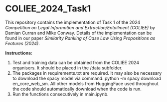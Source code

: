 # COLIEE_2024_Task1

This repository contains the implementation of Task 1 of the 2024 *Competition on Legal Information and Extraction/Entailment (COLIEE)* by Damian Curran and Mike Conway.  Details of the implementation can be found in our paper *Similarity Ranking of Case Law Using Propositions as Features (2024)*.

**Instructions:**
1. Test and training data can be obtained from the COLIEE 2024 organisers. It should be placed in the /data subfolder.
2. The packages in requirements.txt are required. It may also be necessary to download the spacy model via command: python -m spacy download en_core_web_sm. All other models from HuggingFace used throughout the code should automatically download when the code is run.
3. Run the functions consecutively in main.ipynb.

